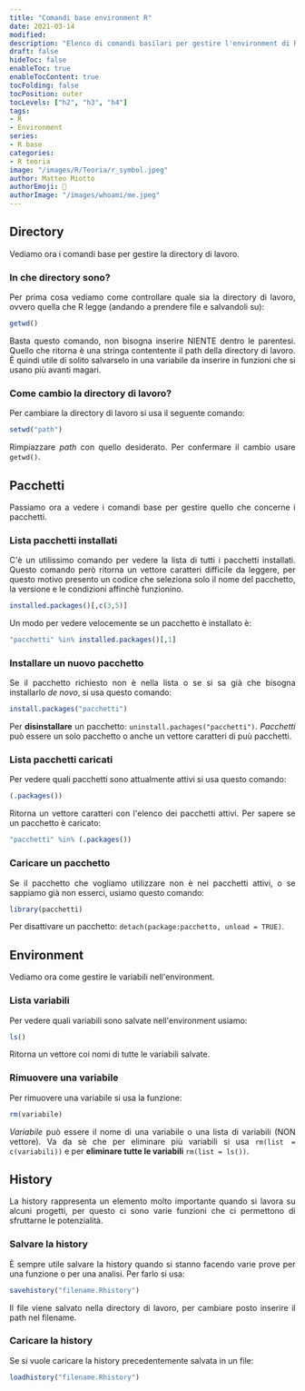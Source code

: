 ```yaml
---
title: "Comandi base environment R"
date: 2021-03-14
modified: 
description: "Elenco di comandi basilari per gestire l'environment di R"
draft: false
hideToc: false
enableToc: true
enableTocContent: true
tocFolding: false
tocPosition: outer
tocLevels: ["h2", "h3", "h4"]
tags:
- R
- Environment
series:
- R base
categories:
- R teoria
image: "/images/R/Teoria/r_symbol.jpeg"
author: Matteo Miotto
authorEmoji: 🤖
authorImage: "/images/whoami/me.jpeg"
---
```

<div style="text-align: justify;">

## Directory
Vediamo ora i comandi base per gestire la directory di lavoro.

### In che directory sono?
Per prima cosa vediamo come controllare quale sia la directory di lavoro, ovvero quella che R legge (andando a prendere file e salvandoli su):
``` R
getwd()
```
Basta questo comando, non bisogna inserire NIENTE dentro le parentesi. 
Quello che ritorna è una stringa contentente il path della directory di lavoro. È quindi utile di solito salvarselo in una variabile da inserire in funzioni che si usano più avanti magari. 

### Come cambio la directory di lavoro?
Per cambiare la directory di lavoro si usa il seguente comando:
``` R
setwd("path")
```
Rimpiazzare *path* con quello desiderato. Per confermare il cambio usare `getwd()`.

## Pacchetti
Passiamo ora a vedere i comandi base per gestire quello che concerne i pacchetti.

### Lista pacchetti installati
C'è un utilissimo comando per vedere la lista di tutti i pacchetti installati. Questo comando però ritorna un vettore caratteri difficile da leggere, per questo motivo presento un codice che seleziona solo il nome del pacchetto, la versione e le condizioni affinchè funzionino.
``` R
installed.packages()[,c(3,5)]
```
Un modo per vedere velocemente se un pacchetto è installato è:
``` R
"pacchetti" %in% installed.packages()[,1]
```

### Installare un nuovo pacchetto
Se il pacchetto richiesto non è nella lista o se si sa già che bisogna installarlo *de novo*, si usa questo comando:
``` R
install.packages("pacchetti")
```
Per **disinstallare** un pacchetto: `uninstall.pachages("pacchetti")`.
*Pacchetti* può essere un solo pacchetto o anche un vettore caratteri di puù pacchetti.

### Lista pacchetti caricati
Per vedere quali pacchetti sono attualmente attivi si usa questo comando:
``` R
(.packages())
```
Ritorna un vettore caratteri con l'elenco dei pacchetti attivi.
Per sapere se un pacchetto è caricato:
``` R
"pacchetti" %in% (.packages())
```

### Caricare un pacchetto
Se il pacchetto che vogliamo utilizzare non è nei pacchetti attivi, o se sappiamo già non esserci, usiamo questo comando:
``` R
library(pacchetti)
```
Per disattivare un pacchetto: `detach(package:pacchetto, unload = TRUE)`.

## Environment
Vediamo ora come gestire le variabili nell'environment.

### Lista variabili
Per vedere quali variabili sono salvate nell'environment usiamo:
``` R
ls()
```
Ritorna un vettore coi nomi di tutte le variabili salvate.

### Rimuovere una variabile
Per rimuovere una variabile si usa la funzione:
``` R
rm(variabile)
```
*Variabile* può essere il nome di una variabile o una lista di variabili (NON vettore). Va da sè che per eliminare più variabili si usa `rm(list = c(variabili))` e per **eliminare tutte le variabili** `rm(list = ls())`.

## History
La history rappresenta un elemento molto importante quando si lavora su alcuni progetti, per questo ci sono varie funzioni che ci permettono di sfruttarne le potenzialità.

### Salvare la history
È sempre utile salvare la history quando si stanno facendo varie prove per una funzione o per una analisi. Per farlo si usa:
``` R
savehistory("filename.Rhistory")
```
Il file viene salvato nella directory di lavoro, per cambiare posto inserire il path nel filename.

### Caricare la history
Se si vuole caricare la history precedentemente salvata in un file:
``` R
loadhistory("filename.Rhistory")
```
</div>



